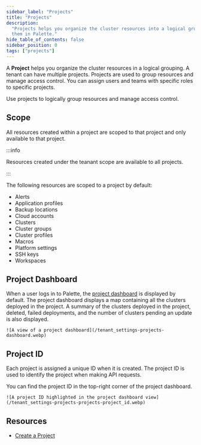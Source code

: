 ```yaml
---
sidebar_label: "Projects"
title: "Projects"
description:
  "Projects helps you organize the cluster resources into a logical grouping. Learn more about project and how to use
  them in Palette."
hide_table_of_contents: false
sidebar_position: 0
tags: ["projects"]
---
```


A **Project** helps you organize the cluster resources in a logical grouping. A tenant can have multiple projects.
Projects are used to group resources and manage access control. You can assign users and teams with specific roles to
specific projects.

Use projects to logically group resources and manage access control.

## Scope

All resources created within a project are scoped to that project and only available to that project.

:::info

Resources created under the teanant scope are available to all projects.

:::

The following resources are scoped to a project by default:

- Alerts
- Application profiles
- Backup locations
- Cloud accounts
- Clusters
- Cluster groups
- Cluster profiles
- Macros
- Platform settings
- SSH keys
- Workspaces

## Project Dashboard

When a user logs in to Palette, the [project dashboard](../../getting-started/dashboard.md) is displayed by default. The
project dashboard displays a map containing all the clusters deployed in the project. A summary of the clusters deployed
in the project, deleted, failed deployments, and the number of clusters pending an update is also displayed.

    ![A view of a project dashboard](/tenant_settings-projects-dashboard.webp)

## Project ID

Each project is assigned a unique ID when it is created. The project ID is used to identify the project when making API
requests.

You can find the project ID in the top-right corner of the project dashboard.

    ![A project ID highlighted in the project dashboard view](/tenant_settings-projects-projects-project_id.webp)

## Resources

- [Create a Project](./create-manage-projects.md)
